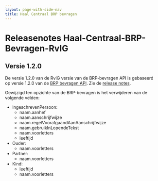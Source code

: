 ```yaml
---
layout: page-with-side-nav
title: Haal Centraal BRP bevragen
---
```

# Releasenotes Haal-Centraal-BRP-Bevragen-RvIG

## Versie 1.2.0

De versie 1.2.0 van de RvIG versie van de BRP-bevragen API is gebaseerd op versie 1.2.0 van de [BRP bevragen API](https://vng-realisatie.github.io/Haal-Centraal-BRP-bevragen). Zie de [release notes](https://vng-realisatie.github.io/Haal-Centraal-BRP-bevragen/releasenotes.html).

Gewijzigd ten opzichte van de BRP-bevragen is het verwijderen van de volgende velden:
- IngeschrevenPersoon:
  - naam.aanhef
  - naam.aanschrijfwijze
  - naam.regelVoorafgaandAanAanschrijfwijze
  - naam.gebruikInLopendeTekst
  - naam.voorletters
  - leeftijd
- Ouder:
  - naam.voorletters
- Partner:
  - naam.voorletters
- Kind:
  - leeftijd
  - naam.voorletters
